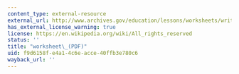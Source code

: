 ```yaml
---
content_type: external-resource
external_url: http://www.archives.gov/education/lessons/worksheets/written_document_analysis_worksheet.pdf
has_external_license_warning: true
license: https://en.wikipedia.org/wiki/All_rights_reserved
status: ''
title: "worksheet\_(PDF)"
uid: f9d6158f-e4a1-4c6e-acce-40ffb3e780c6
wayback_url: ''
---
```

